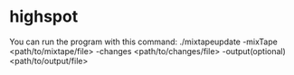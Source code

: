 # highspot
You can run the program with this command:
./mixtapeupdate -mixTape <path/to/mixtape/file> -changes <path/to/changes/file> -output(optional) <path/to/output/file>
